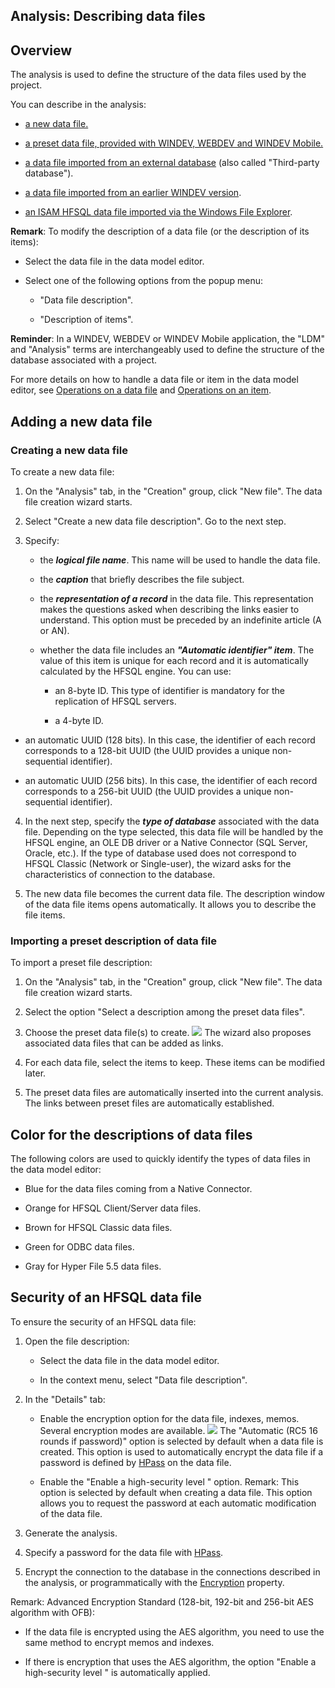 


## Analysis: Describing data files
			



<a name="NOTE1"></a>
<a name="NOTE1_1"></a>


## Overview
<a name="overview_ELTTEXTE000236"></a>
The analysis is used to define the structure of the data files used by the project.

You can describe in the analysis:  

- [a new data file.](#NOTE2_1)

- [a preset data file, provided with WINDEV, WEBDEV and WINDEV Mobile.](#NOTE2_2)

- [a data file imported from an external database](../Editeurs/2011025.md) (also called "Third-party database").

- [a data file imported from an earlier WINDEV version](../Editeurs/2011025.md).

- [an ISAM HFSQL data file imported via the Windows File Explorer](../Editeurs/2011025.md).




**Remark**: To modify the description of a data file (or the description of its items): 

- Select the data file in the data model editor. 

- Select one of the following options from the popup menu: 

	- "Data file description".

	- "Description of items".







**Reminder**: In a WINDEV, WEBDEV or WINDEV Mobile application, the "LDM" and "Analysis" terms are interchangeably used to define the structure of the database associated with a project.

For more details on how to handle a data file or item in the data model editor, see [Operations on a data file](../Editeurs/2011007.md) and [Operations on an item](../Editeurs/2011009.md).


<a name="NOTE2"></a>
<a name="NOTE2_1"></a>


## Adding a new data file
<a name="adding_new_data_file_ELTTEXTE000266"></a>


### Creating a new data file
<a name="creating_new_data_file_ELTPARAGRAPHE000053"></a>

To create a new data file: 

1. On the "Analysis" tab, in the "Creation" group, click "New file". The data file creation wizard starts.

2. Select "Create a new data file description". Go to the next step.

3. Specify:

	- the ***logical file name***. This name will be used to handle the data file.

	- the ***caption*** that briefly describes the file subject.

	- the ***representation of a record*** in the data file. This representation makes the questions asked when describing the links easier to understand. This option must be preceded by an indefinite article (A or AN).

	- whether the data file includes an ***"Automatic identifier" item***. The value of this item is unique for each record and it is automatically calculated by the HFSQL engine.
			You can use: 

		- an 8-byte ID. This type of identifier is mandatory for the replication of HFSQL servers. 

		- a 4-byte ID. 




- an automatic UUID (128 bits). In this case, the identifier of each record corresponds to a 128-bit UUID (the UUID provides a unique non-sequential identifier). 

- an automatic UUID (256 bits). In this case, the identifier of each record corresponds to a 256-bit UUID (the UUID provides a unique non-sequential identifier).

4. In the next step, specify the ***type of database*** associated with the data file. Depending on the type selected, this data file will be handled by the HFSQL engine, an OLE DB driver or a Native Connector (SQL Server, Oracle, etc.).
	If the type of database used does not correspond to HFSQL Classic (Network or Single-user), the wizard asks for the characteristics of connection to the database.

5. The new data file becomes the current data file. The description window of the data file items opens automatically. It allows you to describe the file items.



<a name="NOTE2_2"></a>


### Importing a preset description of data file
<a name="importing_preset_description_data_file_ELTPARAGRAPHE000099"></a>

To import a preset file description: 

1. On the "Analysis" tab, in the "Creation" group, click "New file". The data file creation wizard starts.

2. Select the option "Select a description among the preset data files".

3. Choose the preset data file(s) to create. 
![](https://doc.pcsoft.fr/en-US/images/image.awp?langid=3&name=Analyse_Fichierpredef.gif)
The wizard also proposes associated data files that can be added as links.

4. For each data file, select the items to keep. These items can be modified later.

5. The preset data files are automatically inserted into the current analysis. The links between preset files are automatically established.




<a name="NOTE3"></a>
<a name="NOTE3_1"></a>


## Color for the descriptions of data files
<a name="color_for_the_descriptions_data_files_ELTTEXTE000296"></a>
The following colors are used to quickly identify the types of data files in the data model editor: 

- Blue for the data files coming from a Native Connector.

- Orange for HFSQL Client/Server data files.

- Brown for HFSQL Classic data files.

- Green for ODBC data files. 

- Gray for Hyper File 5.5 data files.




<a name="NOTE4"></a>
<a name="NOTE4_1"></a>


## Security of an HFSQL data file
<a name="security_hfsql_data_file_ELTTEXTE000320"></a>
To ensure the security of an HFSQL data file: 

1. Open the file description: 

	- Select the data file in the data model editor. 

	- In the context menu, select "Data file description".




2. In the "Details" tab: 

	- Enable the encryption option for the data file, indexes, memos. Several encryption modes are available. 
![](https://doc.pcsoft.fr/en-US/images/image.awp?langid=3&name=Base_HFSQLCS_Securite%20-%20HC%20N%B0001.gif)
The "Automatic (RC5 16 rounds if password)" option is selected by default when a data file is created. This option is used to automatically encrypt the data file if a password is defined by [HPass](../WDLang4/3044108.md) on the data file.

	- Enable the "Enable a high-security level " option.
			Remark: This option is selected by default when creating a data file. This option allows you to request the password at each automatic modification of the data file.




3. Generate the analysis. 

4. Specify a password for the data file with [HPass](../WDLang4/3044108.md). 

5. Encrypt the connection to the database in the connections described in the analysis, or programmatically with the [Encryption](../Proprietes/2512102.md) property.




Remark: Advanced Encryption Standard (128-bit, 192-bit and 256-bit AES algorithm with OFB): 

- If the data file is encrypted using the AES algorithm, you need to use the same method to encrypt memos and indexes. 

- If there is encryption that uses the AES algorithm, the option "Enable a high-security level " is automatically applied.





